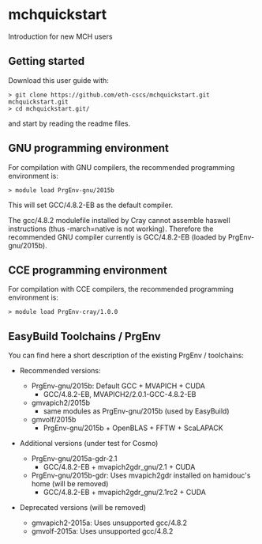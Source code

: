 # mchquickstart
Introduction for new MCH users

## Getting started
Download this user guide with:

```
> git clone https://github.com/eth-cscs/mchquickstart.git    mchquickstart.git
> cd mchquickstart.git/
```

and start by reading the readme files.

## GNU programming environment
For compilation with GNU compilers, the recommended programming environment is: 
```
> module load PrgEnv-gnu/2015b
```
This will set GCC/4.8.2-EB as the default compiler. 

The gcc/4.8.2 modulefile installed by Cray cannot assemble haswell instructions (thus -march=native is not working). Therefore the recommended GNU compiler currently is GCC/4.8.2-EB (loaded by PrgEnv-gnu/2015b).

## CCE programming environment
For compilation with CCE compilers, the recommended programming environment is: 
```
> module load PrgEnv-cray/1.0.0
```
## EasyBuild Toolchains / PrgEnv

You can find here a short description of the existing PrgEnv / toolchains:
  * Recommended versions:
    * PrgEnv-gnu/2015b: Default GCC + MVAPICH + CUDA
      * GCC/4.8.2-EB, MVAPICH2/2.0.1-GCC-4.8.2-EB
    * gmvapich2/2015b 
      * same modules as PrgEnv-gnu/2015b (used by EasyBuild)
    * gmvolf/2015b
      * PrgEnv-gnu/2015b + OpenBLAS + FFTW + ScaLAPACK

  * Additional versions (under test for Cosmo)
    * PrgEnv-gnu/2015a-gdr-2.1
      * GCC/4.8.2-EB + mvapich2gdr_gnu/2.1 + CUDA
    * PrgEnv-gnu/2015b-gdr: Uses mvapich2gdr installed on hamidouc's home (will be removed)
      * GCC/4.8.2-EB + mvapich2gdr_gnu/2.1rc2 + CUDA
      
  * Deprecated versions (will be removed)
    * gmvapich2-2015a: Uses unsupported gcc/4.8.2
    * gmvolf-2015a:  Uses unsupported gcc/4.8.2
  
